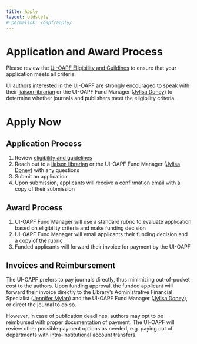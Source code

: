 ```yaml
---
title: Apply
layout: oldstyle
# permalink: /oapf/apply/
---
```


# Application and Award Process

Please review the [UI-OAPF Eligibility and Guildines](https://www.lib.uidaho.edu/services/oapf/eligibility.html) to ensure that your application meets all criteria.

UI authors interested in the UI-OAPF are strongly encouraged to speak with their [liaison librarian](https://www.lib.uidaho.edu/about/liaisons.html) or the UI-OAPF Fund Manager ([Jylisa Doney](mailto:jylisadoney@uidaho.edu)) to determine whether journals and publishers meet the eligibility criteria.

# Apply Now

## Application Process
1. Review [eligibility and guidelines](https://www.lib.uidaho.edu/services/oapf/eligibility.html)
2. Reach out to a [liaison librarian](https://www.lib.uidaho.edu/about/liaisons.html) or the UI-OAPF Fund Manager ([Jylisa Doney](mailto:jylisadoney@uidaho.edu)) with any questions
3. Submit an application
4. Upon submission, applicants will receive a confirmation email with a copy of their submission

## Award Process
1. UI-OAPF Fund Manager will use a standard rubric to evaluate application based on eligibility criteria and make funding decision
2. UI-OAPF Fund Manager will email applicants their funding decision and a copy of the rubric
3. Funded applicants will forward their invoice for payment by the UI-OAPF
  
## Invoices and Reimbursement
The UI-OAPF prefers to pay journals directly, thus minimizing out-of-pocket cost to the authors. Upon funding approval, the funded applicant will forward their invoice directly to the Library’s Administrative Financial Specialist ([Jennifer Mylan](mailto:jmylan@uidaho.edu)) and the UI-OAPF Fund Manager ([Jylisa Doney](mailto:jylisadoney@uidaho.edu)), or direct the journal to do so.

However, in case of publication deadlines, authors may opt to be reimbursed with proper documentation of payment. The UI-OAPF will review other possible payment options as needed, e.g. paying out of departments with intra-institutional account transfers.
